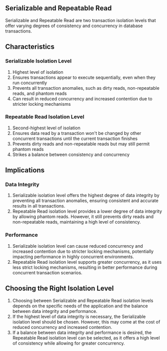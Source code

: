 ## Serializable and Repeatable Read 

Serializable and Repeatable Read are two transaction isolation levels that offer varying degrees of consistency and concurrency in database transactions.

## Characteristics

### Serializable Isolation Level

1. Highest level of isolation
2. Ensures transactions appear to execute sequentially, even when they run concurrently
3. Prevents all transaction anomalies, such as dirty reads, non-repeatable reads, and phantom reads
4. Can result in reduced concurrency and increased contention due to stricter locking mechanisms

### Repeatable Read Isolation Level

1. Second-highest level of isolation
2. Ensures data read by a transaction won't be changed by other concurrent transactions until the current transaction finishes
3. Prevents dirty reads and non-repeatable reads but may still permit phantom reads
4. Strikes a balance between consistency and concurrency

## Implications

### Data Integrity

1. Serializable isolation level offers the highest degree of data integrity by preventing all transaction anomalies, ensuring consistent and accurate results in all transactions.
2. Repeatable Read isolation level provides a lower degree of data integrity by allowing phantom reads. However, it still prevents dirty reads and non-repeatable reads, maintaining a high level of consistency.

### Performance

1. Serializable isolation level can cause reduced concurrency and increased contention due to stricter locking mechanisms, potentially impacting performance in highly concurrent environments.
2. Repeatable Read isolation level supports greater concurrency, as it uses less strict locking mechanisms, resulting in better performance during concurrent transaction scenarios.

## Choosing the Right Isolation Level

1. Choosing between Serializable and Repeatable Read isolation levels depends on the specific needs of the application and the balance between data integrity and performance.
2. If the highest level of data integrity is necessary, the Serializable isolation level should be chosen. However, this may come at the cost of reduced concurrency and increased contention.
3. If a balance between data integrity and performance is desired, the Repeatable Read isolation level can be selected, as it offers a high level of consistency while allowing for greater concurrency.
